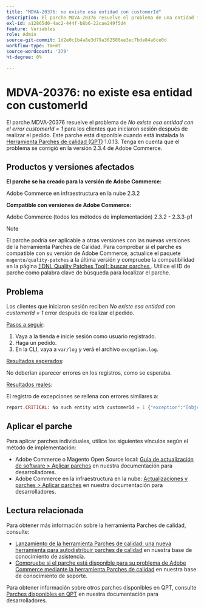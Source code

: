 ```yaml
---
title: "MDVA-20376: no existe esa entidad con customerId"
description: El parche MDVA-20376 resuelve el problema de una entidad *No existe con customerId = 1* error para clientes que iniciaron sesión después de realizar un pedido. Este parche está disponible cuando está instalada la [Quality Patches Tool (QPT)](https://devdocs.magento.com/guides/v2.4/comp-mgr/patching.html#mqp) 1.0.13. Tenga en cuenta que el problema se corrigió en la versión 2.3.4 de Adobe Commerce.
exl-id: a12865d0-4ac2-444f-b8b6-22cae249f5d4
feature: Variables
role: Admin
source-git-commit: 1d2e0c1b4a8e3d79a362500ee3ec7bde84a6ce0d
workflow-type: tm+mt
source-wordcount: '379'
ht-degree: 0%

---
```


# MDVA-20376: no existe esa entidad con customerId

El parche MDVA-20376 resuelve el problema de *No existe esa entidad con el error customerId = 1* para los clientes que iniciaron sesión después de realizar el pedido. Este parche está disponible cuando está instalada la [Herramienta Parches de calidad (QPT)](https://devdocs.magento.com/guides/v2.4/comp-mgr/patching.html#mqp) 1.0.13. Tenga en cuenta que el problema se corrigió en la versión 2.3.4 de Adobe Commerce.

## Productos y versiones afectados

**El parche se ha creado para la versión de Adobe Commerce:**

Adobe Commerce en infraestructura en la nube 2.3.2

**Compatible con versiones de Adobe Commerce:**

Adobe Commerce (todos los métodos de implementación) 2.3.2 - 2.3.3-p1

>[!NOTE]
>
>El parche podría ser aplicable a otras versiones con las nuevas versiones de la herramienta Parches de Calidad. Para comprobar si el parche es compatible con su versión de Adobe Commerce, actualice el paquete `magento/quality-patches` a la última versión y compruebe la compatibilidad en la página [[!DNL Quality Patches Tool]: buscar parches ](https://devdocs.magento.com/quality-patches/tool.html#patch-grid). Utilice el ID de parche como palabra clave de búsqueda para localizar el parche.

## Problema

Los clientes que iniciaron sesión reciben *No existe esa entidad con customerId = 1* error después de realizar el pedido.

<u>Pasos a seguir</u>:

1. Vaya a la tienda e inicie sesión como usuario registrado.
1. Haga un pedido.
1. En la CLI, vaya a `var/log` y verá el archivo `exception.log`.

<u>Resultados esperados</u>:

No deberían aparecer errores en los registros, como se esperaba.

<u>Resultados reales</u>:

El registro de excepciones se rellena con errores similares a:

```php
report.CRITICAL: No such entity with customerId = 1 {"exception":"[object] (Magento\\Framework\\Exception\\NoSuchEntityException(code: 0): No such entity with customerId = 1 at /mnt/data/home/nyarlaga/dev/232/vendor/magento/framework/Exception/NoSuchEntityException.php:50)"} []
```

## Aplicar el parche

Para aplicar parches individuales, utilice los siguientes vínculos según el método de implementación:

* Adobe Commerce o Magento Open Source local: [Guía de actualización de software > Aplicar parches](https://devdocs.magento.com/guides/v2.4/comp-mgr/patching/mqp.html) en nuestra documentación para desarrolladores.
* Adobe Commerce en la infraestructura en la nube: [Actualizaciones y parches > Aplicar parches](https://devdocs.magento.com/cloud/project/project-patch.html) en nuestra documentación para desarrolladores.

## Lectura relacionada

Para obtener más información sobre la herramienta Parches de calidad, consulte:

* [Lanzamiento de la herramienta Parches de calidad: una nueva herramienta para autodistribuir parches de calidad](/help/announcements/adobe-commerce-announcements/magento-quality-patches-released-new-tool-to-self-serve-quality-patches.md) en nuestra base de conocimiento de asistencia.
* [Compruebe si el parche está disponible para su problema de Adobe Commerce mediante la herramienta Parches de calidad](/help/support-tools/patches-available-in-qpt-tool/check-patch-for-magento-issue-with-magento-quality-patches.md) en nuestra base de conocimiento de soporte.

Para obtener información sobre otros parches disponibles en QPT, consulte [Parches disponibles en QPT](https://devdocs.magento.com/quality-patches/tool.html#patch-grid) en nuestra documentación para desarrolladores.
